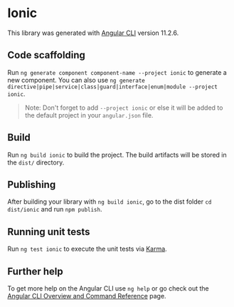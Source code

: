 # Ionic

This library was generated with [Angular CLI](https://github.com/angular/angular-cli) version 11.2.6.

## Code scaffolding

Run `ng generate component component-name --project ionic` to generate a new component. You can also use `ng generate directive|pipe|service|class|guard|interface|enum|module --project ionic`.
> Note: Don't forget to add `--project ionic` or else it will be added to the default project in your `angular.json` file. 

## Build

Run `ng build ionic` to build the project. The build artifacts will be stored in the `dist/` directory.

## Publishing

After building your library with `ng build ionic`, go to the dist folder `cd dist/ionic` and run `npm publish`.

## Running unit tests

Run `ng test ionic` to execute the unit tests via [Karma](https://karma-runner.github.io).

## Further help

To get more help on the Angular CLI use `ng help` or go check out the [Angular CLI Overview and Command Reference](https://angular.io/cli) page.
